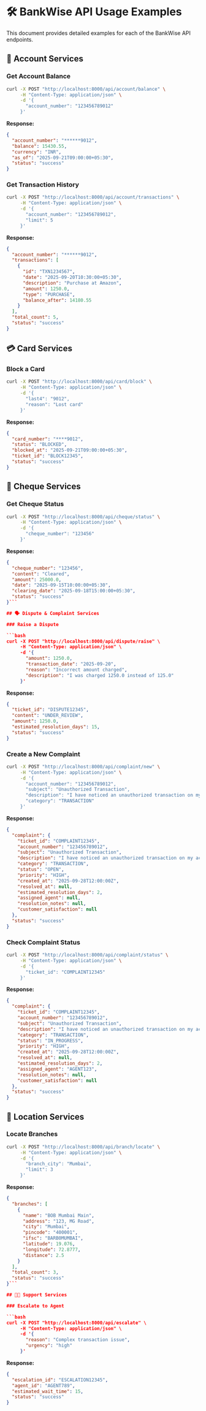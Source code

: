# 🛠️ BankWise API Usage Examples

This document provides detailed examples for each of the BankWise API endpoints.

## 👤 Account Services

### Get Account Balance

```bash
curl -X POST "http://localhost:8000/api/account/balance" \
     -H "Content-Type: application/json" \
     -d '{
       "account_number": "123456789012"
     }'
```

**Response:**

```json
{
  "account_number": "******9012",
  "balance": 15430.55,
  "currency": "INR",
  "as_of": "2025-09-21T09:00:00+05:30",
  "status": "success"
}
```

### Get Transaction History

```bash
curl -X POST "http://localhost:8000/api/account/transactions" \
     -H "Content-Type: application/json" \
     -d '{
       "account_number": "123456789012",
       "limit": 5
     }'
```

**Response:**

```json
{
  "account_number": "******9012",
  "transactions": [
    {
      "id": "TXN1234567",
      "date": "2025-09-20T10:30:00+05:30",
      "description": "Purchase at Amazon",
      "amount": 1250.0,
      "type": "PURCHASE",
      "balance_after": 14180.55
    }
  ],
  "total_count": 5,
  "status": "success"
}
```

## 💳 Card Services

### Block a Card

```bash
curl -X POST "http://localhost:8000/api/card/block" \
     -H "Content-Type: application/json" \
     -d '{
       "last4": "9012",
       "reason": "Lost card"
     }'
```

**Response:**

```json
{
  "card_number": "****9012",
  "status": "BLOCKED",
  "blocked_at": "2025-09-21T09:00:00+05:30",
  "ticket_id": "BLOCK12345",
  "status": "success"
}
```

## 🧾 Cheque Services

### Get Cheque Status

```bash
curl -X POST "http://localhost:8000/api/cheque/status" \
     -H "Content-Type: application/json" \
     -d '{
       "cheque_number": "123456"
     }'
```

**Response:**

```json
{
  "cheque_number": "123456",
  "content": "Cleared",
  "amount": 25000.0,
  "date": "2025-09-15T10:00:00+05:30",
  "clearing_date": "2025-09-18T15:00:00+05:30",
  "status": "success"
}```

## 🗣️ Dispute & Complaint Services

### Raise a Dispute

```bash
curl -X POST "http://localhost:8000/api/dispute/raise" \
     -H "Content-Type: application/json" \
     -d '{
       "amount": 1250.0,
       "transaction_date": "2025-09-20",
       "reason": "Incorrect amount charged",
       "description": "I was charged 1250.0 instead of 125.0"
     }'
```

**Response:**

```json
{
  "ticket_id": "DISPUTE12345",
  "content": "UNDER_REVIEW",
  "amount": 1250.0,
  "estimated_resolution_days": 15,
  "status": "success"
}
```

### Create a New Complaint

```bash
curl -X POST "http://localhost:8000/api/complaint/new" \
     -H "Content-Type: application/json" \
     -d '{
       "account_number": "123456789012",
       "subject": "Unauthorized Transaction",
       "description": "I have noticed an unauthorized transaction on my account.",
       "category": "TRANSACTION"
     }'
```

**Response:**

```json
{
  "complaint": {
    "ticket_id": "COMPLAINT12345",
    "account_number": "123456789012",
    "subject": "Unauthorized Transaction",
    "description": "I have noticed an unauthorized transaction on my account.",
    "category": "TRANSACTION",
    "status": "OPEN",
    "priority": "HIGH",
    "created_at": "2025-09-28T12:00:00Z",
    "resolved_at": null,
    "estimated_resolution_days": 2,
    "assigned_agent": null,
    "resolution_notes": null,
    "customer_satisfaction": null
  },
  "status": "success"
}
```

### Check Complaint Status

```bash
curl -X POST "http://localhost:8000/api/complaint/status" \
     -H "Content-Type: application/json" \
     -d '{
       "ticket_id": "COMPLAINT12345"
     }'
```

**Response:**

```json
{
  "complaint": {
    "ticket_id": "COMPLAINT12345",
    "account_number": "123456789012",
    "subject": "Unauthorized Transaction",
    "description": "I have noticed an unauthorized transaction on my account.",
    "category": "TRANSACTION",
    "status": "IN_PROGRESS",
    "priority": "HIGH",
    "created_at": "2025-09-28T12:00:00Z",
    "resolved_at": null,
    "estimated_resolution_days": 2,
    "assigned_agent": "AGENT123",
    "resolution_notes": null,
    "customer_satisfaction": null
  },
  "status": "success"
}
```

## 📍 Location Services

### Locate Branches

```bash
curl -X POST "http://localhost:8000/api/branch/locate" \
     -H "Content-Type: application/json" \
     -d '{
       "branch_city": "Mumbai",
       "limit": 3
     }'
```

**Response:**

```json
{
  "branches": [
    {
      "name": "BOB Mumbai Main",
      "address": "123, MG Road",
      "city": "Mumbai",
      "pincode": "400001",
      "ifsc": "BARB0MUMBAI",
      "latitude": 19.076,
      "longitude": 72.8777,
      "distance": 2.5
    }
  ],
  "total_count": 3,
  "status": "success"
}```

## 🧑‍💼 Support Services

### Escalate to Agent

```bash
curl -X POST "http://localhost:8000/api/escalate" \
     -H "Content-Type: application/json" \
     -d '{
       "reason": "Complex transaction issue",
       "urgency": "high"
     }'
```

**Response:**

```json
{
  "escalation_id": "ESCALATION12345",
  "agent_id": "AGENT789",
  "estimated_wait_time": 15,
  "status": "success"
}